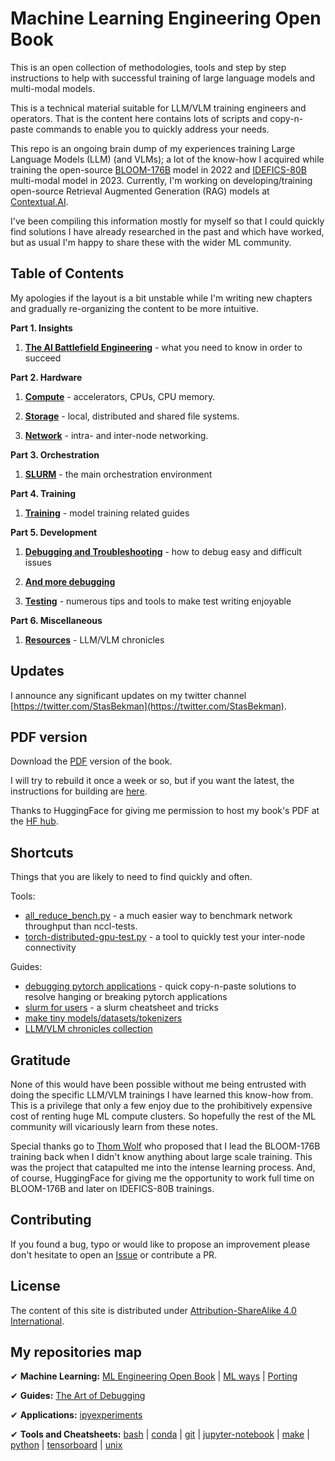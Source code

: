 # Machine Learning Engineering Open Book

This is an open collection of methodologies, tools and step by step instructions to help with successful training of large language models and multi-modal models.

This is a technical material suitable for LLM/VLM training engineers and operators. That is the content here contains lots of scripts and copy-n-paste commands to enable you to quickly address your needs.

This repo is an ongoing brain dump of my experiences training Large Language Models (LLM) (and VLMs); a lot of the know-how I acquired while training the open-source [BLOOM-176B](https://huggingface.co/bigscience/bloom) model in 2022 and [IDEFICS-80B](https://huggingface.co/HuggingFaceM4/idefics-80b-instruct) multi-modal model in 2023. Currently, I'm working on developing/training open-source Retrieval Augmented Generation (RAG) models at [Contextual.AI](https://contextual.ai/).

I've been compiling this information mostly for myself so that I could quickly find solutions I have already researched in the past and which have worked, but as usual I'm happy to share these with the wider ML community.


## Table of Contents

My apologies if the layout is a bit unstable while I'm writing new chapters and gradually re-organizing the content to be more intuitive.

**Part 1. Insights**

1. **[The AI Battlefield Engineering](./insights/ai-battlefield.md)** - what you need to know in order to succeed

**Part 2. Hardware**

1. **[Compute](compute)** - accelerators, CPUs, CPU memory.

1. **[Storage](storage)** - local, distributed and shared file systems.

1. **[Network](network)** - intra- and inter-node networking.


**Part 3. Orchestration**

1. **[SLURM](orchestration/slurm)** - the main orchestration environment


**Part 4. Training**

1. **[Training](training)** - model training related guides


**Part 5. Development**

1. **[Debugging and Troubleshooting](debug)** - how to debug easy and difficult issues

1. **[And more debugging](https://github.com/stas00/the-art-of-debugging)**

1. **[Testing](testing)** - numerous tips and tools to make test writing enjoyable


**Part 6. Miscellaneous**

1. **[Resources](resources)** - LLM/VLM chronicles


## Updates

I announce any significant updates on my twitter channel [https://twitter.com/StasBekman](https://twitter.com/StasBekman).

## PDF version

Download the [PDF](https://huggingface.co/stas/ml-engineering-book/resolve/main/Stas%20Bekman%20-%20Machine%20Learning%20Engineering.pdf?download=true) version of the book.

I will try to rebuild it once a week or so, but if you want the latest, the instructions for building are [here](build).

Thanks to HuggingFace for giving me permission to host my book's PDF at the [HF hub](https://huggingface.co/).

## Shortcuts

Things that you are likely to need to find quickly and often.

Tools:

- [all_reduce_bench.py](network/benchmarks/all_reduce_bench.py) - a much easier way to benchmark network throughput than nccl-tests.
- [torch-distributed-gpu-test.py](debug/torch-distributed-gpu-test.py) - a tool to quickly test your inter-node connectivity

Guides:

- [debugging pytorch applications](debug/pytorch.md) - quick copy-n-paste solutions to resolve hanging or breaking pytorch applications
- [slurm for users](orchestration/slurm/users.md) - a slurm cheatsheet and tricks
- [make tiny models/datasets/tokenizers](debug/make-tiny-models-tokenizers-datasets.md)
- [LLM/VLM chronicles collection](resources#publicly-available-training-llmvlm-logbooks)


## Gratitude

None of this would have been possible without me being entrusted with doing the specific LLM/VLM trainings I have learned this know-how from. This is a privilege that only a few enjoy due to the prohibitively expensive cost of renting huge ML compute clusters. So hopefully the rest of the ML community will vicariously learn from these notes.

Special thanks go to [Thom Wolf](https://github.com/thomwolf) who proposed that I lead the BLOOM-176B training back when I didn't know anything about large scale training. This was the project that catapulted me into the intense learning process. And, of course, HuggingFace for giving me the opportunity to work full time on BLOOM-176B and later on IDEFICS-80B trainings.

## Contributing

If you found a bug, typo or would like to propose an improvement please don't hesitate to open an [Issue](https://github.com/stas00/ml-engineering/issues) or contribute a PR.


## License

The content of this site is distributed under [Attribution-ShareAlike 4.0 International](LICENSE-CC-BY-SA).





## My repositories map

✔ **Machine Learning:**
 [ML Engineering Open Book](https://github.com/stas00/ml-engineering) |
 [ML ways](https://github.com/stas00/ml-ways) |
 [Porting](https://github.com/stas00/porting)

✔ **Guides:**
 [The Art of Debugging](https://github.com/stas00/the-art-of-debugging)

✔ **Applications:**
 [ipyexperiments](https://github.com/stas00/ipyexperiments)

✔ **Tools and Cheatsheets:**
 [bash](https://github.com/stas00/bash-tools) |
 [conda](https://github.com/stas00/conda-tools) |
 [git](https://github.com/stas00/git-tools) |
 [jupyter-notebook](https://github.com/stas00/jupyter-notebook-tools) |
 [make](https://github.com/stas00/make-tools) |
 [python](https://github.com/stas00/python-tools) |
 [tensorboard](https://github.com/stas00/tensorboard-tools) |
 [unix](https://github.com/stas00/unix-tools)

